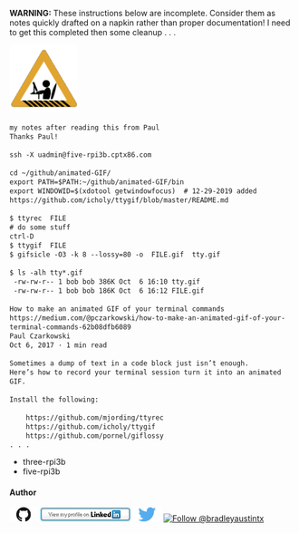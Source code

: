 
 **WARNING:** These instructions below are incomplete. Consider them as notes quickly drafted on a napkin rather than proper documentation!  I need to get this completed then some cleanup  . . . 

<img id="Construction" src="../images/construction-icon.gif" width="120">
  
    my notes after reading this from Paul
    Thanks Paul!
    
    ssh -X uadmin@five-rpi3b.cptx86.com

    cd ~/github/animated-GIF/
    export PATH=$PATH:~/github/animated-GIF/bin
    export WINDOWID=$(xdotool getwindowfocus)  # 12-29-2019 added https://github.com/icholy/ttygif/blob/master/README.md
    
    $ ttyrec  FILE
    # do some stuff
    ctrl-D
    $ ttygif  FILE
    $ gifsicle -O3 -k 8 --lossy=80 -o  FILE.gif  tty.gif

    $ ls -alh tty*.gif
     -rw-rw-r-- 1 bob bob 386K Oct  6 16:10 tty.gif
     -rw-rw-r-- 1 bob bob 186K Oct  6 16:12 FILE.gif
     
    How to make an animated GIF of your terminal commands
    https://medium.com/@pczarkowski/how-to-make-an-animated-gif-of-your-terminal-commands-62b08dfb6089
    Paul Czarkowski
    Oct 6, 2017 · 1 min read
    
    Sometimes a dump of text in a code block just isn’t enough. 
    Here’s how to record your terminal session turn it into an animated GIF.
    
    Install the following:
    
        https://github.com/mjording/ttyrec
        https://github.com/icholy/ttygif
        https://github.com/pornel/giflossy
    . . .

* three-rpi3b
* five-rpi3b

#### Author
[<img id="github" src="../images/github.png" width="50" a="https://github.com/BradleyA/">](https://github.com/BradleyA/)    [<img src="../images/linkedin.png" style="max-width:100%;" >](https://www.linkedin.com/in/bradleyhallen) [<img id="twitter" src="../images/twitter.png" width="50" a="twitter.com/bradleyaustintx/">](https://twitter.com/bradleyaustintx/)       <a href="https://twitter.com/intent/follow?screen_name=bradleyaustintx"> <img src="https://img.shields.io/twitter/follow/bradleyaustintx.svg?label=Follow%20@bradleyaustintx" alt="Follow @bradleyaustintx" />    </a>
